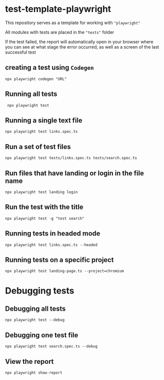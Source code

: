 # test-template-playwright

This repository serves as a template for working with `"playwright"`

All modules with tests are placed in the `"tests"` folder

If the test failed, the report will automatically open in your browser where you can see at what stage the error occurred, as well as a screen of the last successful test

## creating a test using `Codegen`

```
npx playwright codegen "URL"
```

## Running all tests

```
 npx playwright test
```

## Running a single text file

```
npx playwright test links.spec.ts
```

## Run a set of test files

```
npx playwright test tests/links.spec.ts tests/search.spec.ts
```

## Run files that have landing or login in the file name

```
npx playwright test landing login
```

## Run the test with the title

```
npx playwright test -g "test search"
```

## Running tests in headed mode

```
npx playwright test links.spec.ts --headed
```

## Running tests on a specific project

```
npx playwright test landing-page.ts --project=chromium
```

# Debugging tests

## Debugging all tests

```
npx playwright test --debug
```

## Debugging one test file

```
npx playwright test search.spec.ts --debug
```

## View the report

```
npx playwright show-report
```

